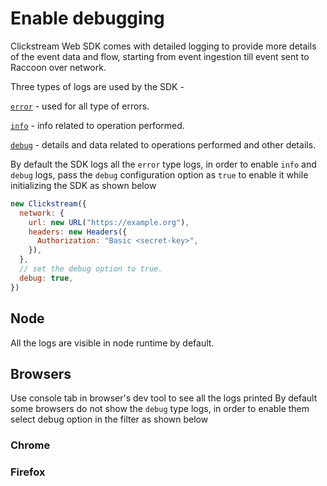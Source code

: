 # Enable debugging

Clickstream Web SDK comes with detailed logging to provide more details of the event data and flow, starting from event ingestion till event sent to Raccoon over network.

Three types of logs are used by the SDK -

[`error`](https://developer.mozilla.org/en-US/docs/Web/API/console/error) - used for all type of errors.

[`info`](https://developer.mozilla.org/en-US/docs/Web/API/console/info) - info related to operation performed.

[`debug`](https://developer.mozilla.org/en-US/docs/Web/API/console/debug) - details and data related to operations performed and other details.

By default the SDK logs all the `error` type logs, in order to enable `info` and `debug` logs, pass the `debug` configuration option as `true` to enable it while initializing the SDK as shown below

```js
new Clickstream({
  network: {
    url: new URL("https://example.org"),
    headers: new Headers({
      Authorization: "Basic <secret-key>",
    }),
  },
  // set the debug option to true.
  debug: true,
})
```

## Node

All the logs are visible in node runtime by default.

## Browsers

Use console tab in browser's dev tool to see all the logs printed
By default some browsers do not show the `debug` type logs, in order to enable them select debug option in the filter as shown below

### Chrome

### Firefox
